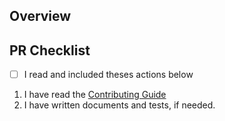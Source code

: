## Overview

## PR Checklist

- [ ] I read and included theses actions below

1. I have read the [Contributing Guide](https://github.com/gusleyva/c4cydonia-vercel-blog/blob/main/.github/CONTRIBUTING.md)
2. I have written documents and tests, if needed.
